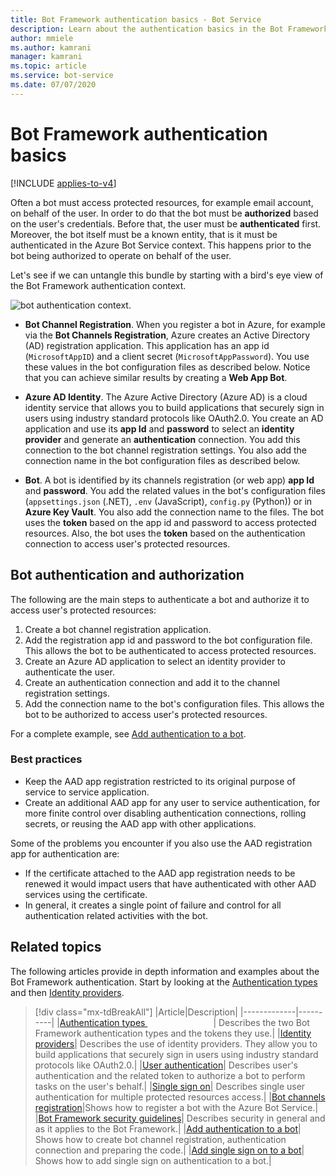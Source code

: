 ```yaml
---
title: Bot Framework authentication basics - Bot Service
description: Learn about the authentication basics in the Bot Framework.
author: mmiele
ms.author: kamrani
manager: kamrani
ms.topic: article
ms.service: bot-service
ms.date: 07/07/2020
---
```


# Bot Framework authentication basics

[!INCLUDE [applies-to-v4](../includes/applies-to-v4-current.md)]

Often a bot must access protected resources, for example email account, on behalf of the user. In order to do that the bot must be **authorized** based on the user's credentials. Before that, the user must be **authenticated** first.
Moreover, the bot itself must be a known entity, that is it must be authenticated in the Azure Bot Service context. This happens prior to the bot being authorized to operate on behalf of the user.

Let's see if we can untangle this bundle by starting with a bird's eye view of the Bot Framework authentication context.

![bot authentication context.](./media/concept-bot-authentication\bot-auth-context.PNG)

- **Bot Channel Registration**. When you register a bot in Azure, for example via the **Bot Channels Registration**, Azure creates an Active Directory (AD) registration application. This application has an app id (`MicrosoftAppID`) and a client secret (`MicrosoftAppPassword`). You use these values in the bot configuration files as described below.
Notice that you can achieve similar results by creating a **Web App Bot**.

- **Azure AD Identity**. The Azure Active Directory (Azure AD) is a cloud identity service that allows you to build applications that securely sign in users using industry standard protocols like OAuth2.0. You create an AD application and use its **app Id** and **password** to select an **identity provider** and generate an **authentication** connection. You add this connection to the bot channel registration settings. You also add the connection name in the bot configuration files as described below.

- **Bot**. A bot is identified by its channels registration (or web app) **app Id** and **password**. You add the related values in the bot's configuration files (`appsettings.json` (.NET), `.env` (JavaScript), `config.py` (Python)) or in **Azure Key Vault**. You also add the connection name to the files.
The bot uses the **token** based on the app id and password to access protected resources. Also, the bot uses the **token** based on the authentication connection to access user's protected resources.

## Bot authentication and authorization

The following are the main steps to authenticate a bot and authorize it to access user's protected resources:

1. Create a bot channel registration application.
1. Add the registration app id and password to the bot configuration file. This allows the bot to be authenticated to access protected resources.
1. Create an Azure AD application to select an identity provider to authenticate the user.
1. Create an authentication connection and add it to the channel registration settings.
1. Add the connection name to the bot's configuration files. This allows the bot to be authorized to access user's protected resources.

For a complete example, see [Add authentication to a bot](bot-builder-authentication.md).

### Best practices

- Keep the AAD app registration restricted to its original purpose of service to service application.
- Create an additional AAD app for any user to service authentication, for more finite control over disabling authentication connections, rolling secrets, or reusing the AAD app with other applications.

Some of the problems you encounter if you also use the AAD registration app for authentication are:

- If the certificate attached to the AAD app registration needs to be renewed it would impact users that have authenticated with other AAD services using the certificate.
- In general, it creates a single point of failure and control for all authentication related activities with the bot.

## Related topics

The following articles provide in depth information and examples about the Bot Framework authentication. Start by looking at the [Authentication types](bot-builder-concept-authentication-types.md) and then [Identity providers](bot-builder-concept-identity-providers.md).

> [!div class="mx-tdBreakAll"]
> |Article|Description|
> |-------------|----------|
> |[Authentication types <img width=105px/>](bot-builder-concept-authentication-types.md)| Describes the two Bot Framework authentication types and the tokens they use.|
> |[Identity providers](bot-builder-concept-identity-providers.md)| Describes the use of identity providers. They allow you to build applications that securely sign in users using industry standard protocols like OAuth2.0.|
> |[User authentication](bot-builder-concept-authentication.md)| Describes user's authentication and the related token to authorize a bot to perform tasks on the user's behalf.|
> |[Single sign on](bot-builder-concept-sso.md)| Describes single user authentication for multiple protected resources access.|
> |[Bot channels registration](../bot-service-quickstart-registration.md)|Shows how to register a bot with the Azure Bot Service.|
> |[Bot Framework security guidelines](bot-builder-security-guidelines.md)| Describes security in general and as it applies to the Bot Framework.|
> |[Add authentication to a bot](bot-builder-authentication.md)| Shows how to create bot channel registration, authentication connection and preparing the code.|
> |[Add single sign on to a bot](bot-builder-authentication-sso.md)| Shows how to add single sign on authentication to a bot.|
